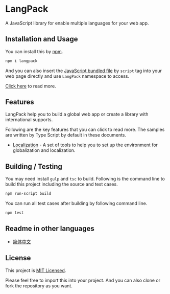 # LangPack

A JavaScript library for enable multiple languages for your web app.

## Installation and Usage

You can install this by [npm](https://www.npmjs.com/package/langpack).

```sh
npm i langpack
```

And you can also insert the [JavaScript bundled file](./dist/index.js) by `script` tag into your web page directly and use `LangPack` namespace to access.

[Click here](https://github.com/compositejs/langpack/wiki/installation) to read more.

## Features

LangPack help you to build a global web app or create a library with international supports.

Following are the key features that you can click to read more. The samples are written by Type Script by default in these documents.

- [Localization](https://github.com/compositejs/langpack/wiki/localization) - A set of tools to help you to set up the environment for globalization and localization.

## Building / Testing

You may need install `gulp` and `tsc` to build. Following is the command line to build this project including the source and test cases.

```sh
npm run-script build
```

You can run all test cases after building by following command line.

```sh
npm test
```

## Readme in other languages

- [简体中文](https://github.com/compositejs/langpack/wiki/shuoming)

## License

This project is [MIT Licensed](./LICENSE).

Please feel free to import this into your project. And you can also clone or fork the repository as you want.

